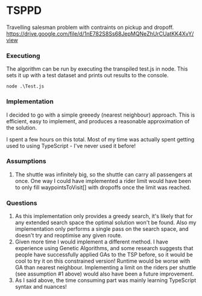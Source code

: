 # TSPPD

Travelling salesman problem with contraints on pickup and dropoff.
https://drive.google.com/file/d/1nE782S8Ss68JepMQNeZhUrCUatKK4XvY/view

### Executiong

The algorithm can be run by executing the transpiled test.js in node. This sets it up with a test dataset and prints out results to the console.

```
node .\Test.js
```

### Implementation

I decided to go with a simple greeedy (nearest neighbour) approach. This is efficient, easy to implement, and produces a reasonable approximation of the solution.

I spent a few hours on this total. Most of my time was actually spent getting used to using TypeScript - I've never used it before!

### Assumptions

1. The shuttle was infinitely big, so the shuttle can carry all passengers at once. One way I could have implemented a rider limit would have been to only fill waypointsToVisit[] with dropoffs once the limit was reached.

### Questions

1. As this implementation only provides a greedy search, it's likely that for any extended search space the optimal solution won't be found. Also my implementation only performs a single pass on the search space, and doesn't try and reoptimise any given route.
2. Given more time I would implement a different method. I have experience using Genetic Algorithms, and some research suggests that people have successfully applied GAs to the TSP before, so it would be cool to try it on this constrained version! Runtime would be worse with GA than nearest neighbour. Implementing a limit on the riders per shuttle (see assumption #1 above) would also have been a future improvement.
3. As I said above, the time consuming part was mainly learning TypeScript syntax and nuances!
